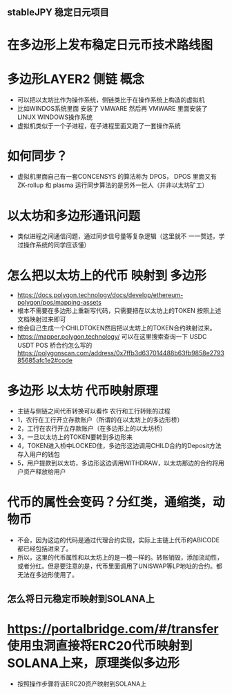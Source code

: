 ## stableJPY 稳定日元项目

# 在多边形上发布稳定日元币技术路线图

# 多边形LAYER2 侧链 概念

- 可以把以太坊比作为操作系统，侧链类比于在操作系统上构造的虚拟机 
- 比如WINDOS系统里面 安装了 VMWARE 然后再 VMWARE 里面安装了 LINUX WINDOWS操作系统
- 虚拟机类似于一个子进程，在子进程里面又跑了一套操作系统

# 如何同步？

- 虚拟机里面自己有一套CONCENSYS 的算法称为 DPOS， DPOS 里面又有 ZK-rollup 和 plasma 运行同步算法的是另外一批人（并非以太坊矿工）

# 以太坊和多边形通讯问题

- 类似进程之间通信问题，通过同步信号量等复杂逻辑（这里就不 一一赘述，学过操作系统的同学应该懂）

# 怎么把以太坊上的代币 映射到 多边形

- <https://docs.polygon.technology/docs/develop/ethereum-polygon/pos/mapping-assets>
- 根本不需要在多边形上重新写代码，只需要把在以太坊上的TOKEN 按照上述文档映射过来即可
- 他会自己生成一个CHILDTOKEN然后把以太坊上的TOKEN合约映射过来。
- <https://mapper.polygon.technology/> 可以在这里搜索查询一下 USDC USDT POS 桥合约怎么写的 <https://polygonscan.com/address/0x7ffb3d637014488b63fb9858e279385685afc1e2#code>

# 多边形 以太坊 代币映射原理

- 主链与侧链之间代币转换可以看作 农行和工行转账的过程
- 1，农行在工行开立存款账户（所谓的在以太坊上的多边形桥）
- 2，工行在农行开立存款账户（在多边形上的以太坊桥）
- 3，一旦以太坊上的TOKEN要转到多边形来
- 4，TOKEN进入桥中LOCKED住，多边形这边调用CHILD合约的Deposit方法存入用户的钱包
- 5，用户提款到以太坊，多边形这边调用WITHDRAW，以太坊那边的合约将用户资产释放给用户

# 代币的属性会变码？分红类，通缩类，动物币

- 不会，因为这边的代码是通过代理合约实现，实际上主链上代币的ABICODE都已经包括进来了。
- 所以，这里的代币属性和以太坊上的是一模一样的。转账销毁，添加流动性，或者分红。但是要注意的是，代币里面调用了UNISWAP等LP地址的合约。都无法在多边形使用了。


## 怎么将日元稳定币映射到SOLANA上

# <https://portalbridge.com/#/transfer> 使用虫洞直接将ERC20代币映射到SOLANA上来，原理类似多边形

- 按照操作步骤将该ERC20资产映射到SOLANA上